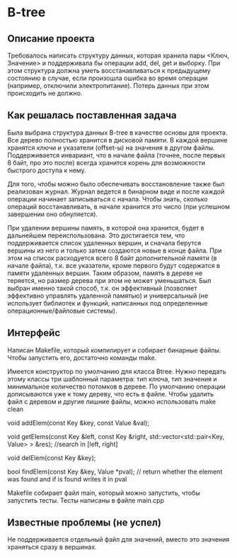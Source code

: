 # B-tree
## Описание проекта

Требовалось написать структуру данных, которая хранила пары <Ключ, Значение> и поддерживала бы операции add, del, get и выборку.
При этом структура должна уметь восстанавливаться к предыдущему состоянию в случае, если произошла ошибка во время операции (например, отключили электропитание). Потерь данных при этом происходить не должно.

## Как решалась поставленная задача

Была выбрана структура данных B-tree в качестве основы для проекта. Все дерево полностью хранится в дисковой памяти. В каждой вершине хранятся ключи и указатели (offset-ы) на значения в другом файлы. Поддерживается инвариант, что в начале файла (точнее, после первых 8 байт, про это после) всегда хранится корень для возможности быстрого доступа к нему.

Для того, чтобы можно было обеспечивать восстановление также был реализован журнал. 
Журнал ведется в бинарном виде и после каждой операции начинает записываться с начала. Чтобы знать, сколько операций восстанавливать, в начале хранится это число (при успешном завершении оно обнуляется).

При удалении вершины память, в которой она хранится, будет в дальнейшем переиспользована.
Это достигается тем, что поддерживается список удаленных вершин, и сначала берутся вершины из него и только затем создаются новые в конце файла.
При этом на список расходуется всего 8 байт дополнительной памяти (в начале файла), т.к. все указатели, кроме первого будут содержатся в памяти удаленных вершин.
Таким образом, память в дереве не теряется, но размер дерева при этом не может уменьшаться. Был выбран именно такой способ, т.к. он эффективный (позволяет эффективно управлять удаленной памятью) и универсальный (не использует библиотек и функций, написанных под определенные операционные/файловые системы).

## Интерфейс

Написан Makefile, который компилирует и собирает бинарные файлы. Чтобы запустить его, достаточно команды make.

Имеется конструктор по умолчанию для класса Btree. Нужно передать этому классы три шаблонный параметра: тип ключа, тип значения и минимальное количество потомков в дереве. По умолчанию операции дописываются уже к тому дереву, что есть в файле.
Чтобы удалить файл с деревом и другие лишние файлы, можно использовать make clean

void addElem(const Key &key, const Value &val);

void getElems(const Key &left, const Key &right, std::vector<std::pair<Key, Value> > &res); //search in [left, right]

void delElem(const Key &key);

bool findElem(const Key &key, Value *pval); // return whether the element was found and if is found writes it in pval

Makefile собирает файл main, который можно запустить, чтобы запустить тесты.
Тесты написаны в файле main.cpp

## Известные проблемы (не успел)

Не поддерживается отдельный файл для значений, вместо это значения храняться сразу в вершинах.
